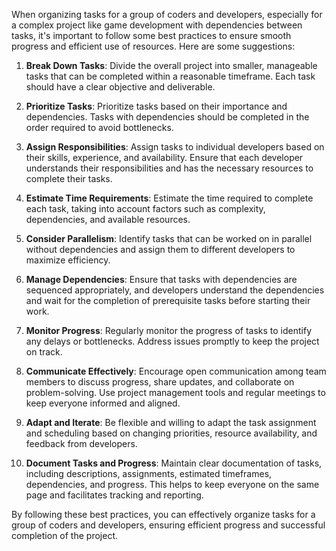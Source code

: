 When organizing tasks for a group of coders and developers, especially for a complex project like game development with dependencies between tasks, it's important to follow some best practices to ensure smooth progress and efficient use of resources. Here are some suggestions:

1. **Break Down Tasks**: Divide the overall project into smaller, manageable tasks that can be completed within a reasonable timeframe. Each task should have a clear objective and deliverable.

2. **Prioritize Tasks**: Prioritize tasks based on their importance and dependencies. Tasks with dependencies should be completed in the order required to avoid bottlenecks.

3. **Assign Responsibilities**: Assign tasks to individual developers based on their skills, experience, and availability. Ensure that each developer understands their responsibilities and has the necessary resources to complete their tasks.

4. **Estimate Time Requirements**: Estimate the time required to complete each task, taking into account factors such as complexity, dependencies, and available resources.

5. **Consider Parallelism**: Identify tasks that can be worked on in parallel without dependencies and assign them to different developers to maximize efficiency.

6. **Manage Dependencies**: Ensure that tasks with dependencies are sequenced appropriately, and developers understand the dependencies and wait for the completion of prerequisite tasks before starting their work.

7. **Monitor Progress**: Regularly monitor the progress of tasks to identify any delays or bottlenecks. Address issues promptly to keep the project on track.

8. **Communicate Effectively**: Encourage open communication among team members to discuss progress, share updates, and collaborate on problem-solving. Use project management tools and regular meetings to keep everyone informed and aligned.

9. **Adapt and Iterate**: Be flexible and willing to adapt the task assignment and scheduling based on changing priorities, resource availability, and feedback from developers.

10. **Document Tasks and Progress**: Maintain clear documentation of tasks, including descriptions, assignments, estimated timeframes, dependencies, and progress. This helps to keep everyone on the same page and facilitates tracking and reporting.

By following these best practices, you can effectively organize tasks for a group of coders and developers, ensuring efficient progress and successful completion of the project.